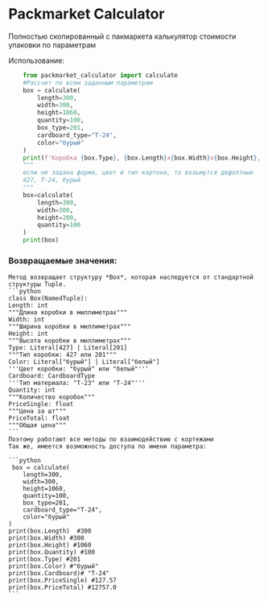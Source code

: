 # Packmarket Calculator
Полностью скопированный с пакмаркета калькулятор стоимости упаковки по параметрам

Использование:
```python
    from packmarket_calculator import calculate
    #Рассчет по всем заданным параметрам
    box = calculate(
        length=300, 
        width=300, 
        height=1060, 
        quantity=100, 
        box_type=201,
        cardboard_type="T-24",
        color="бурый"
    )
    print(f'Коробка {box.Type}, {box.Length}x{box.Width}x{box.Height}, {box.Color}, {box.Quantity} шт - {box.PriceSingle} руб. / {box.PriceTotal} руб.')
    """
    если не задана форма, цвет и тип картона, то возьмутся дефолтные
    427, T-24, бурый
    """
    box=calculate(
        length=300, 
        width=300, 
        height=200, 
        quantity=100
    )
    print(box)
```

### Возвращаемые значения:
    Метод возвращает структуру *Box*, которая наследуется от стандартной структуры Tuple.
    ```python
    class Box(NamedTuple):
    Length: int
    """Длина коробки в миллиметрах"""
    Width: int
    """Ширина коробки в миллиметрах"""
    Height: int
    """Высота коробки в миллиметрах"""
    Type: Literal[427] | Literal[201]
    """Тип коробки: 427 или 201"""
    Color: Literal["бурый"] | Literal["белый"]
    '''Цвет коробки: "бурый" или "белый"'''
    Cardboard: CardboardType
    '''Тип материала: "T-23" или "T-24"'''
    Quantity: int
    """Количество коробок"""
    PriceSingle: float
    """Цена за шт"""
    PriceTotal: float
    """Общая цена"""
    ```
    Поэтому работают все методы по взаимодействию с кортежами
    Так же, имеется возможность доступа по имени параметра:

    ```python
     box = calculate(
        length=300, 
        width=300, 
        height=1060, 
        quantity=100, 
        box_type=201,
        cardboard_type="T-24",
        color="бурый"
    )
    print(box.Length)  #300
    print(box.Width) #300
    print(box.Height) #1060
    print(box.Quantity) #100
    print(box.Type) #201
    print(box.Color) #"бурый"
    print(box.Cardboard)# "T-24"
    print(box.PriceSingle) #127.57
    print(box.PriceTotal) #12757.0 
    ```